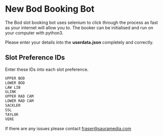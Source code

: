 # New Bod Booking Bot

The Bod slot booking bot uses selenium to click through the process as fast as your internet will allow you to. The booker can be initialised and run on your computer with python3.

Please enter your details into the **userdata.json** completely and correctly.

## Slot Preference IDs

Enter these IDs into each slot preference.

```bash
UPPER BOD
LOWER BOD
LAW LIB
GLINK
UPPER RAD CAM
LOWER RAD CAM
SACKLER
SSL
TAYLOR
VERE
```

If there are any issues please contact
[fraser@sauramedia.com](mailto:fraser@sauramedia.com)
